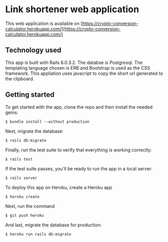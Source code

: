 # Link shortener web application

This web application is available on [https://crypto-conversion-calculator.herokuapp.com/](https://crypto-conversion-calculator.herokuapp.com/)

## Technology used

This app is built with Rails 6.0.3.2. The databse is Postgresql. The templating language chosen is ERB and Bootstrap is used as the CSS framework. This appliation uses javacript to copy the short url generated to the clipboard.

## Getting started

To get started with the app, clone the repo and then install the needed gems:
```
$ bundle install --without production
```
Next, migrate the database:
```
$ rails db:migrate
```
Finally, run the test suite to verify that everything is working correctly:
```
$ rails test
```
If the test suite passes, you'll be ready to run the app in a local server:
```
$ rails server
```
To deploy this app on Heroku, create a Heroku app
```
$ heroku create
```
Next, run the command
```
$ git push heroku
```
And last, migrate the database for production:
```
$ heroku run rails db:migrate
```
